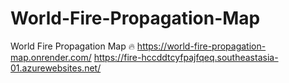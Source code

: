 # World-Fire-Propagation-Map
World Fire Propagation Map 🔥
https://world-fire-propagation-map.onrender.com/
https://fire-hccddtcyfpajfqeq.southeastasia-01.azurewebsites.net/
